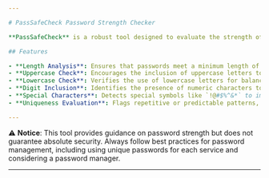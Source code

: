 ```yaml
---

# PassSafeCheck Password Strength Checker

**PassSafeCheck** is a robust tool designed to evaluate the strength of passwords based on key security metrics such as length, complexity, and uniqueness. It provides detailed feedback and a color-coded assessment to help users create strong and secure passwords.

## Features

- **Length Analysis**: Ensures that passwords meet a minimum length of 8 characters, with recommendations for optimal security (12+ characters).  
- **Uppercase Check**: Encourages the inclusion of uppercase letters to enhance complexity.  
- **Lowercase Check**: Verifies the use of lowercase letters for balanced character diversity.  
- **Digit Inclusion**: Identifies the presence of numeric characters to strengthen password resilience.  
- **Special Characters**: Detects special symbols like `!@#$%^&*` to improve password unpredictability.  
- **Uniqueness Evaluation**: Flags repetitive or predictable patterns, ensuring higher entropy.  

---
```


⚠️ **Notice**: This tool provides guidance on password strength but does not guarantee absolute security. Always follow best practices for password management, including using unique passwords for each service and considering a password manager.

--- 
